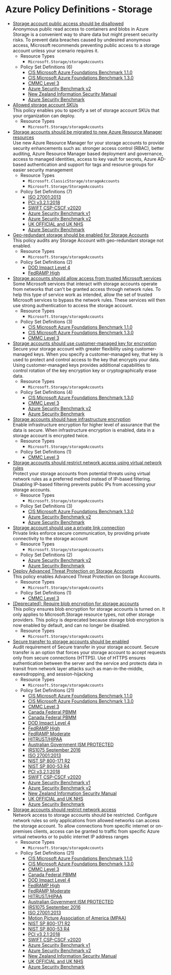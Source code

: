 # Azure Policy Definitions - Storage

* [Storage account public access should be disallowed](https://github.com/Azure/azure-policy/tree/master/built-in-policies/policyDefinitions/Storage/ASC_Storage_DisallowPublicBlobAccess_Audit.json)  
  Anonymous public read access to containers and blobs in Azure Storage is a convenient way to share data but might present security risks. To prevent data breaches caused by undesired anonymous access, Microsoft recommends preventing public access to a storage account unless your scenario requires it. 
  * Resource Types 
    * `Microsoft.Storage/storageAccounts` 
  * Policy Set Definitions (6)  
    * [CIS Microsoft Azure Foundations Benchmark 1.1.0](https://github.com/Azure/azure-policy/tree/master/built-in-policies/policySetDefinitions/Regulatory%20Compliance/CISv1_1_0.json)  
    * [CIS Microsoft Azure Foundations Benchmark 1.3.0](https://github.com/Azure/azure-policy/tree/master/built-in-policies/policySetDefinitions/Regulatory%20Compliance/CISv1_3_0.json)  
    * [CMMC Level 3](https://github.com/Azure/azure-policy/tree/master/built-in-policies/policySetDefinitions/Regulatory%20Compliance/CMMC_L3.json)  
    * [Azure Security Benchmark v2](https://github.com/Azure/azure-policy/tree/master/built-in-policies/policySetDefinitions/Regulatory%20Compliance/asb_v2.json)  
    * [New Zealand Information Security Manual](https://github.com/Azure/azure-policy/tree/master/built-in-policies/policySetDefinitions/Regulatory%20Compliance/nz_ism.json)  
    * [Azure Security Benchmark](https://github.com/Azure/azure-policy/tree/master/built-in-policies/policySetDefinitions/Security%20Center/AzureSecurityCenter.json)  
* [Allowed storage account SKUs](https://github.com/Azure/azure-policy/tree/master/built-in-policies/policyDefinitions/Storage/AllowedStorageSkus_Deny.json)  
  This policy enables you to specify a set of storage account SKUs that your organization can deploy. 
  * Resource Types 
    * `Microsoft.Storage/storageAccounts` 
* [Storage accounts should be migrated to new Azure Resource Manager resources](https://github.com/Azure/azure-policy/tree/master/built-in-policies/policyDefinitions/Storage/Classic_AuditForClassicStorages_Audit.json)  
  Use new Azure Resource Manager for your storage accounts to provide security enhancements such as: stronger access control (RBAC), better auditing, Azure Resource Manager based deployment and governance, access to managed identities, access to key vault for secrets, Azure AD-based authentication and support for tags and resource groups for easier security management 
  * Resource Types 
    * `Microsoft.ClassicStorage/storageAccounts` 
    * `Microsoft.Storage/StorageAccounts` 
  * Policy Set Definitions (7)  
    * [ISO 27001:2013](https://github.com/Azure/azure-policy/tree/master/built-in-policies/policySetDefinitions/Regulatory%20Compliance/ISO27001_2013_audit.json)  
    * [PCI v3.2.1:2018](https://github.com/Azure/azure-policy/tree/master/built-in-policies/policySetDefinitions/Regulatory%20Compliance/PCIv3_2_1_2018_audit.json)  
    * [SWIFT CSP-CSCF v2020](https://github.com/Azure/azure-policy/tree/master/built-in-policies/policySetDefinitions/Regulatory%20Compliance/SWIFTv2020_audit.json)  
    * [Azure Security Benchmark v1](https://github.com/Azure/azure-policy/tree/master/built-in-policies/policySetDefinitions/Regulatory%20Compliance/asb_audit.json)  
    * [Azure Security Benchmark v2](https://github.com/Azure/azure-policy/tree/master/built-in-policies/policySetDefinitions/Regulatory%20Compliance/asb_v2.json)  
    * [UK OFFICIAL and UK NHS](https://github.com/Azure/azure-policy/tree/master/built-in-policies/policySetDefinitions/Regulatory%20Compliance/ukofficial_audit.json)  
    * [Azure Security Benchmark](https://github.com/Azure/azure-policy/tree/master/built-in-policies/policySetDefinitions/Security%20Center/AzureSecurityCenter.json)  
* [Geo-redundant storage should be enabled for Storage Accounts](https://github.com/Azure/azure-policy/tree/master/built-in-policies/policyDefinitions/Storage/GeoRedundant_StorageAccounts_Audit.json)  
  This policy audits any Storage Account with geo-redundant storage not enabled. 
  * Resource Types 
    * `Microsoft.Storage/storageAccounts` 
  * Policy Set Definitions (2)  
    * [DOD Impact Level 4](https://github.com/Azure/azure-policy/tree/master/built-in-policies/policySetDefinitions/Regulatory%20Compliance/DOD_IL4_audit.json)  
    * [FedRAMP High](https://github.com/Azure/azure-policy/tree/master/built-in-policies/policySetDefinitions/Regulatory%20Compliance/FedRAMP_H_audit.json)  
* [Storage accounts should allow access from trusted Microsoft services](https://github.com/Azure/azure-policy/tree/master/built-in-policies/policyDefinitions/Storage/StorageAccess_TrustedMicrosoftServices_Audit.json)  
  Some Microsoft services that interact with storage accounts operate from networks that can't be granted access through network rules. To help this type of service work as intended, allow the set of trusted Microsoft services to bypass the network rules. These services will then use strong authentication to access the storage account. 
  * Resource Types 
    * `Microsoft.Storage/storageAccounts` 
  * Policy Set Definitions (3)  
    * [CIS Microsoft Azure Foundations Benchmark 1.1.0](https://github.com/Azure/azure-policy/tree/master/built-in-policies/policySetDefinitions/Regulatory%20Compliance/CISv1_1_0.json)  
    * [CIS Microsoft Azure Foundations Benchmark 1.3.0](https://github.com/Azure/azure-policy/tree/master/built-in-policies/policySetDefinitions/Regulatory%20Compliance/CISv1_3_0.json)  
    * [CMMC Level 3](https://github.com/Azure/azure-policy/tree/master/built-in-policies/policySetDefinitions/Regulatory%20Compliance/CMMC_L3.json)  
* [Storage accounts should use customer-managed key for encryption](https://github.com/Azure/azure-policy/tree/master/built-in-policies/policyDefinitions/Storage/StorageAccountCustomerManagedKeyEnabled_Audit.json)  
  Secure your storage account with greater flexibility using customer-managed keys. When you specify a customer-managed key, that key is used to protect and control access to the key that encrypts your data. Using customer-managed keys provides additional capabilities to control rotation of the key encryption key or cryptographically erase data. 
  * Resource Types 
    * `Microsoft.Storage/storageAccounts` 
  * Policy Set Definitions (4)  
    * [CIS Microsoft Azure Foundations Benchmark 1.3.0](https://github.com/Azure/azure-policy/tree/master/built-in-policies/policySetDefinitions/Regulatory%20Compliance/CISv1_3_0.json)  
    * [CMMC Level 3](https://github.com/Azure/azure-policy/tree/master/built-in-policies/policySetDefinitions/Regulatory%20Compliance/CMMC_L3.json)  
    * [Azure Security Benchmark v2](https://github.com/Azure/azure-policy/tree/master/built-in-policies/policySetDefinitions/Regulatory%20Compliance/asb_v2.json)  
    * [Azure Security Benchmark](https://github.com/Azure/azure-policy/tree/master/built-in-policies/policySetDefinitions/Security%20Center/AzureSecurityCenter.json)  
* [Storage accounts should have infrastructure encryption](https://github.com/Azure/azure-policy/tree/master/built-in-policies/policyDefinitions/Storage/StorageAccountInfrastructureEncryptionEnabled_Audit.json)  
  Enable infrastructure encryption for higher level of assurance that the data is secure. When infrastructure encryption is enabled, data in a storage account is encrypted twice. 
  * Resource Types 
    * `Microsoft.Storage/storageAccounts` 
  * Policy Set Definitions (1)  
    * [CMMC Level 3](https://github.com/Azure/azure-policy/tree/master/built-in-policies/policySetDefinitions/Regulatory%20Compliance/CMMC_L3.json)  
* [Storage accounts should restrict network access using virtual network rules](https://github.com/Azure/azure-policy/tree/master/built-in-policies/policyDefinitions/Storage/StorageAccountOnlyVnetRulesEnabled_Audit.json)  
  Protect your storage accounts from potential threats using virtual network rules as a preferred method instead of IP-based filtering. Disabling IP-based filtering prevents public IPs from accessing your storage accounts. 
  * Resource Types 
    * `Microsoft.Storage/storageAccounts` 
  * Policy Set Definitions (3)  
    * [CIS Microsoft Azure Foundations Benchmark 1.3.0](https://github.com/Azure/azure-policy/tree/master/built-in-policies/policySetDefinitions/Regulatory%20Compliance/CISv1_3_0.json)  
    * [Azure Security Benchmark v2](https://github.com/Azure/azure-policy/tree/master/built-in-policies/policySetDefinitions/Regulatory%20Compliance/asb_v2.json)  
    * [Azure Security Benchmark](https://github.com/Azure/azure-policy/tree/master/built-in-policies/policySetDefinitions/Security%20Center/AzureSecurityCenter.json)  
* [Storage account should use a private link connection](https://github.com/Azure/azure-policy/tree/master/built-in-policies/policyDefinitions/Storage/StorageAccountPrivateEndpointEnabled_Audit.json)  
  Private links enforce secure communication, by providing private connectivity to the storage account 
  * Resource Types 
    * `Microsoft.Storage/storageAccounts` 
  * Policy Set Definitions (2)  
    * [Azure Security Benchmark v2](https://github.com/Azure/azure-policy/tree/master/built-in-policies/policySetDefinitions/Regulatory%20Compliance/asb_v2.json)  
    * [Azure Security Benchmark](https://github.com/Azure/azure-policy/tree/master/built-in-policies/policySetDefinitions/Security%20Center/AzureSecurityCenter.json)  
* [Deploy Advanced Threat Protection on Storage Accounts](https://github.com/Azure/azure-policy/tree/master/built-in-policies/policyDefinitions/Storage/StorageAdvancedThreatProtection_Deploy.json)  
  This policy enables Advanced Threat Protection on Storage Accounts. 
  * Resource Types 
    * `Microsoft.Storage/storageAccounts` 
  * Policy Set Definitions (1)  
    * [CMMC Level 3](https://github.com/Azure/azure-policy/tree/master/built-in-policies/policySetDefinitions/Regulatory%20Compliance/CMMC_L3.json)  
* [[Deprecated]: Require blob encryption for storage accounts](https://github.com/Azure/azure-policy/tree/master/built-in-policies/policyDefinitions/Storage/StorageBlobEncryption_Deny.json)  
  This policy ensures blob encryption for storage accounts is turned on. It only applies to Microsoft.Storage resource types, not other storage providers. This policy is deprecated because storage blob encryption is now enabled by default, and can no longer be disabled. 
  * Resource Types 
    * `Microsoft.Storage/storageAccounts` 
* [Secure transfer to storage accounts should be enabled](https://github.com/Azure/azure-policy/tree/master/built-in-policies/policyDefinitions/Storage/Storage_AuditForHTTPSEnabled_Audit.json)  
  Audit requirement of Secure transfer in your storage account. Secure transfer is an option that forces your storage account to accept requests only from secure connections (HTTPS). Use of HTTPS ensures authentication between the server and the service and protects data in transit from network layer attacks such as man-in-the-middle, eavesdropping, and session-hijacking 
  * Resource Types 
    * `Microsoft.Storage/storageAccounts` 
  * Policy Set Definitions (21)  
    * [CIS Microsoft Azure Foundations Benchmark 1.1.0](https://github.com/Azure/azure-policy/tree/master/built-in-policies/policySetDefinitions/Regulatory%20Compliance/CISv1_1_0.json)  
    * [CIS Microsoft Azure Foundations Benchmark 1.3.0](https://github.com/Azure/azure-policy/tree/master/built-in-policies/policySetDefinitions/Regulatory%20Compliance/CISv1_3_0.json)  
    * [CMMC Level 3](https://github.com/Azure/azure-policy/tree/master/built-in-policies/policySetDefinitions/Regulatory%20Compliance/CMMC_L3.json)  
    * [Canada Federal PBMM](https://github.com/Azure/azure-policy/tree/master/built-in-policies/policySetDefinitions/Regulatory%20Compliance/CanadaFederalPBMM_audit.json)  
    * [Canada Federal PBMM](https://github.com/Azure/azure-policy/tree/master/built-in-policies/policySetDefinitions/Regulatory%20Compliance/CanadaFederalPBMM_audit.json)  
    * [DOD Impact Level 4](https://github.com/Azure/azure-policy/tree/master/built-in-policies/policySetDefinitions/Regulatory%20Compliance/DOD_IL4_audit.json)  
    * [FedRAMP High](https://github.com/Azure/azure-policy/tree/master/built-in-policies/policySetDefinitions/Regulatory%20Compliance/FedRAMP_H_audit.json)  
    * [FedRAMP Moderate](https://github.com/Azure/azure-policy/tree/master/built-in-policies/policySetDefinitions/Regulatory%20Compliance/FedRAMP_M_audit.json)  
    * [HITRUST/HIPAA](https://github.com/Azure/azure-policy/tree/master/built-in-policies/policySetDefinitions/Regulatory%20Compliance/HIPAA_HITRUST_audit.json)  
    * [Australian Government ISM PROTECTED](https://github.com/Azure/azure-policy/tree/master/built-in-policies/policySetDefinitions/Regulatory%20Compliance/IRAP_Audit.json)  
    * [IRS1075 September 2016](https://github.com/Azure/azure-policy/tree/master/built-in-policies/policySetDefinitions/Regulatory%20Compliance/IRS1075_audit.json)  
    * [ISO 27001:2013](https://github.com/Azure/azure-policy/tree/master/built-in-policies/policySetDefinitions/Regulatory%20Compliance/ISO27001_2013_audit.json)  
    * [NIST SP 800-171 R2](https://github.com/Azure/azure-policy/tree/master/built-in-policies/policySetDefinitions/Regulatory%20Compliance/NIST800-171_audit.json)  
    * [NIST SP 800-53 R4](https://github.com/Azure/azure-policy/tree/master/built-in-policies/policySetDefinitions/Regulatory%20Compliance/NIST80053_audit.json)  
    * [PCI v3.2.1:2018](https://github.com/Azure/azure-policy/tree/master/built-in-policies/policySetDefinitions/Regulatory%20Compliance/PCIv3_2_1_2018_audit.json)  
    * [SWIFT CSP-CSCF v2020](https://github.com/Azure/azure-policy/tree/master/built-in-policies/policySetDefinitions/Regulatory%20Compliance/SWIFTv2020_audit.json)  
    * [Azure Security Benchmark v1](https://github.com/Azure/azure-policy/tree/master/built-in-policies/policySetDefinitions/Regulatory%20Compliance/asb_audit.json)  
    * [Azure Security Benchmark v2](https://github.com/Azure/azure-policy/tree/master/built-in-policies/policySetDefinitions/Regulatory%20Compliance/asb_v2.json)  
    * [New Zealand Information Security Manual](https://github.com/Azure/azure-policy/tree/master/built-in-policies/policySetDefinitions/Regulatory%20Compliance/nz_ism.json)  
    * [UK OFFICIAL and UK NHS](https://github.com/Azure/azure-policy/tree/master/built-in-policies/policySetDefinitions/Regulatory%20Compliance/ukofficial_audit.json)  
    * [Azure Security Benchmark](https://github.com/Azure/azure-policy/tree/master/built-in-policies/policySetDefinitions/Security%20Center/AzureSecurityCenter.json)  
* [Storage accounts should restrict network access](https://github.com/Azure/azure-policy/tree/master/built-in-policies/policyDefinitions/Storage/Storage_NetworkAcls_Audit.json)  
  Network access to storage accounts should be restricted. Configure network rules so only applications from allowed networks can access the storage account. To allow connections from specific internet or on-premises clients, access can be granted to traffic from specific Azure virtual networks or to public internet IP address ranges 
  * Resource Types 
    * `Microsoft.Storage/storageAccounts` 
  * Policy Set Definitions (21)  
    * [CIS Microsoft Azure Foundations Benchmark 1.1.0](https://github.com/Azure/azure-policy/tree/master/built-in-policies/policySetDefinitions/Regulatory%20Compliance/CISv1_1_0.json)  
    * [CIS Microsoft Azure Foundations Benchmark 1.3.0](https://github.com/Azure/azure-policy/tree/master/built-in-policies/policySetDefinitions/Regulatory%20Compliance/CISv1_3_0.json)  
    * [CMMC Level 3](https://github.com/Azure/azure-policy/tree/master/built-in-policies/policySetDefinitions/Regulatory%20Compliance/CMMC_L3.json)  
    * [Canada Federal PBMM](https://github.com/Azure/azure-policy/tree/master/built-in-policies/policySetDefinitions/Regulatory%20Compliance/CanadaFederalPBMM_audit.json)  
    * [DOD Impact Level 4](https://github.com/Azure/azure-policy/tree/master/built-in-policies/policySetDefinitions/Regulatory%20Compliance/DOD_IL4_audit.json)  
    * [FedRAMP High](https://github.com/Azure/azure-policy/tree/master/built-in-policies/policySetDefinitions/Regulatory%20Compliance/FedRAMP_H_audit.json)  
    * [FedRAMP Moderate](https://github.com/Azure/azure-policy/tree/master/built-in-policies/policySetDefinitions/Regulatory%20Compliance/FedRAMP_M_audit.json)  
    * [HITRUST/HIPAA](https://github.com/Azure/azure-policy/tree/master/built-in-policies/policySetDefinitions/Regulatory%20Compliance/HIPAA_HITRUST_audit.json)  
    * [Australian Government ISM PROTECTED](https://github.com/Azure/azure-policy/tree/master/built-in-policies/policySetDefinitions/Regulatory%20Compliance/IRAP_Audit.json)  
    * [IRS1075 September 2016](https://github.com/Azure/azure-policy/tree/master/built-in-policies/policySetDefinitions/Regulatory%20Compliance/IRS1075_audit.json)  
    * [ISO 27001:2013](https://github.com/Azure/azure-policy/tree/master/built-in-policies/policySetDefinitions/Regulatory%20Compliance/ISO27001_2013_audit.json)  
    * [Motion Picture Association of America (MPAA)](https://github.com/Azure/azure-policy/tree/master/built-in-policies/policySetDefinitions/Regulatory%20Compliance/Media_audit.json)  
    * [NIST SP 800-171 R2](https://github.com/Azure/azure-policy/tree/master/built-in-policies/policySetDefinitions/Regulatory%20Compliance/NIST800-171_audit.json)  
    * [NIST SP 800-53 R4](https://github.com/Azure/azure-policy/tree/master/built-in-policies/policySetDefinitions/Regulatory%20Compliance/NIST80053_audit.json)  
    * [PCI v3.2.1:2018](https://github.com/Azure/azure-policy/tree/master/built-in-policies/policySetDefinitions/Regulatory%20Compliance/PCIv3_2_1_2018_audit.json)  
    * [SWIFT CSP-CSCF v2020](https://github.com/Azure/azure-policy/tree/master/built-in-policies/policySetDefinitions/Regulatory%20Compliance/SWIFTv2020_audit.json)  
    * [Azure Security Benchmark v1](https://github.com/Azure/azure-policy/tree/master/built-in-policies/policySetDefinitions/Regulatory%20Compliance/asb_audit.json)  
    * [Azure Security Benchmark v2](https://github.com/Azure/azure-policy/tree/master/built-in-policies/policySetDefinitions/Regulatory%20Compliance/asb_v2.json)  
    * [New Zealand Information Security Manual](https://github.com/Azure/azure-policy/tree/master/built-in-policies/policySetDefinitions/Regulatory%20Compliance/nz_ism.json)  
    * [UK OFFICIAL and UK NHS](https://github.com/Azure/azure-policy/tree/master/built-in-policies/policySetDefinitions/Regulatory%20Compliance/ukofficial_audit.json)  
    * [Azure Security Benchmark](https://github.com/Azure/azure-policy/tree/master/built-in-policies/policySetDefinitions/Security%20Center/AzureSecurityCenter.json)  
